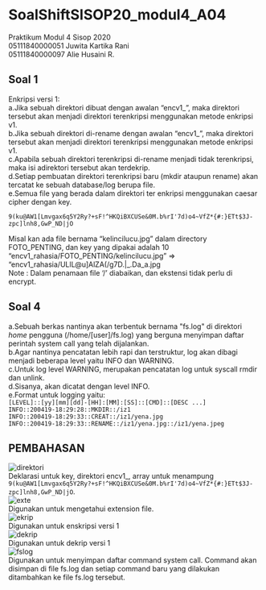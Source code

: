 # SoalShiftSISOP20_modul4_A04
Praktikum Modul 4 Sisop 2020<br/>
05111840000051 Juwita Kartika Rani<br/>
05111840000097 Alie Husaini R.<br/>

## Soal 1
Enkripsi versi 1:<br/>
a.Jika sebuah direktori dibuat dengan awalan “encv1_”, maka direktori tersebut akan menjadi direktori terenkripsi menggunakan metode enkripsi v1.<br/>
b.Jika sebuah direktori di-rename dengan awalan “encv1_”, maka direktori tersebut akan menjadi direktori terenkripsi menggunakan metode enkripsi v1.<br/>
c.Apabila sebuah direktori terenkripsi di-rename menjadi tidak terenkripsi, maka isi adirektori tersebut akan terdekrip.<br/>
d.Setiap pembuatan direktori terenkripsi baru (mkdir ataupun rename) akan tercatat ke sebuah database/log berupa file.<br/>
e.Semua file yang berada dalam direktori ter enkripsi menggunakan caesar cipher dengan key.<br/>

`9(ku@AW1[Lmvgax6q5Y2Ry?+sF!^HKQiBXCUSe&0M.b%rI'7d)o4~VfZ*{#:}ETt$3J-zpc]lnh8,GwP_ND|jO`<br/>

Misal kan ada file bernama “kelincilucu.jpg” dalam directory FOTO_PENTING, dan key yang dipakai adalah 10<br/>
“encv1_rahasia/FOTO_PENTING/kelincilucu.jpg” => “encv1_rahasia/ULlL@u]AlZA(/g7D.|_.Da_a.jpg<br/>
Note : Dalam penamaan file ‘/’ diabaikan, dan ekstensi tidak perlu di encrypt.<br/>

## Soal 4
a.Sebuah berkas nantinya akan terbentuk bernama "fs.log" di direktori *home* pengguna (/home/[user]/fs.log) yang berguna menyimpan daftar perintah system call yang telah dijalankan.<br/>
b.Agar nantinya pencatatan lebih rapi dan terstruktur, log akan dibagi menjadi beberapa level yaitu INFO dan WARNING.<br/>
c.Untuk log level WARNING, merupakan pencatatan log untuk syscall rmdir dan unlink.<br/>
d.Sisanya, akan dicatat dengan level INFO.<br/>
e.Format untuk logging yaitu:<br/>
`[LEVEL]::[yy][mm][dd]-[HH]:[MM]:[SS]::[CMD]::[DESC ...]`<br/>
`INFO::200419-18:29:28::MKDIR::/iz1`<br/>
`INFO::200419-18:29:33::CREAT::/iz1/yena.jpg`<br/>
`INFO::200419-18:29:33::RENAME::/iz1/yena.jpg::/iz1/yena.jpeg`<br/>

## PEMBAHASAN
![direktori](https://user-images.githubusercontent.com/56763570/80864562-5c21d600-8c38-11ea-8f03-355b918e19d3.PNG)<br/>
Deklarasi untuk key, direktori encv1_, array untuk menampung `9(ku@AW1[Lmvgax6q5Y2Ry?+sF!^HKQiBXCUSe&0M.b%rI'7d)o4~VfZ*{#:}ETt$3J-zpc]lnh8,GwP_ND|jO`.
<br/>![exte](https://user-images.githubusercontent.com/56763570/80864659-f6821980-8c38-11ea-9bf3-d9a5810c3f51.PNG)<br/>
Digunakan untuk mengetahui  extension file.
<br/>![ekrip](https://user-images.githubusercontent.com/56763570/80864699-25988b00-8c39-11ea-80ae-c97862ab797e.PNG)<br/>
Digunakan untuk enskripsi versi 1
<br/>![dekrip](https://user-images.githubusercontent.com/56763570/80864750-77411580-8c39-11ea-8b2d-013b7eb3c1d2.PNG)<br/>
Digunakan untuk dekrip versi 1
<br/>![fslog](https://user-images.githubusercontent.com/56763570/80864803-d737bc00-8c39-11ea-9918-60e681554d87.PNG)<br/>
Digunakan untuk menyimpan daftar command system call. Command akan disimpan di file fs.log dan setiap command baru yang dilakukan ditambahkan ke file fs.log tersebut.
